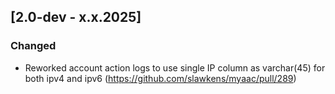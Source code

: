 ## [2.0-dev - x.x.2025]

### Changed
* Reworked account action logs to use single IP column as varchar(45) for both ipv4 and ipv6 (https://github.com/slawkens/myaac/pull/289)
